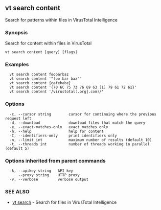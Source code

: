 ## vt search content

Search for patterns within files in VirusTotal Intelligence

### Synopsis

Search for content within files in VirusTotal

```
vt search content [query] [flags]
```

### Examples

```
  vt search content foobarbaz
  vt search content '"foo bar baz"'
  vt search content {cafebabe}
  vt search content '{70 6C 75 73 76 69 63 [1] 79 61 72 61}'
  vt search content '/virustotal(.org|.com)/'
```

### Options

```
  -c, --cursor string        cursor for continuing where the previous request left
  -d, --download             download files that match the query
  -e, --exact-matches-only   exact matches only
  -h, --help                 help for content
  -I, --identifiers-only     print identifiers only
  -n, --limit int            maximum number of results (default 10)
  -t, --threads int          number of threads working in parallel (default 5)
```

### Options inherited from parent commands

```
  -k, --apikey string   API key
      --proxy string    HTTP proxy
  -v, --verbose         verbose output
```

### SEE ALSO

* [vt search](vt_search.md)	 - Search for files in VirusTotal Intelligence

